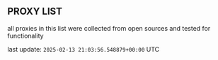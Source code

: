 ## PROXY LIST

all proxies in this list were collected from open sources and tested for functionality

last update: `2025-02-13 21:03:56.548879+00:00` UTC